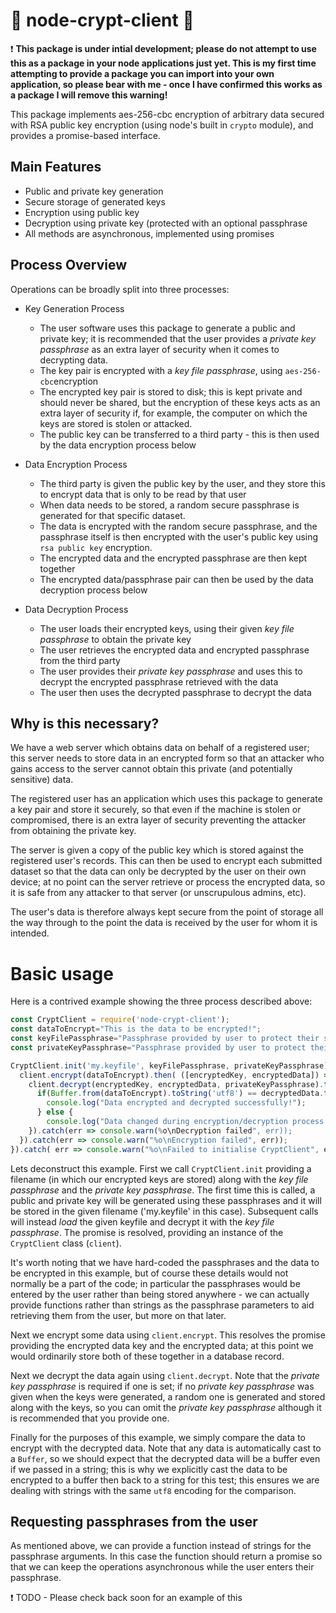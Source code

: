 # 🔐 node-crypt-client 🔐

:exclamation: **This package is under intial development; please do not attempt to use this as a package in your node applications just yet. This is my first time attempting to provide a package you can import into your own application, so please bear with me - once I have confirmed this works as a package I will remove this warning!**

This package implements aes-256-cbc encryption of arbitrary data secured with RSA public key encryption (using node's built in `crypto` module), and provides a promise-based interface.

## Main Features

* Public and private key generation
* Secure storage of generated keys
* Encryption using public key
* Decryption using private key (protected with an optional passphrase
* All methods are asynchronous, implemented using promises

## Process Overview

Operations can be broadly split into three processes:

* Key Generation Process
  * The user software uses this package to generate a public and private key; it is recommended that the user provides a *private key passphrase* as an extra layer of security when it comes to decrypting data.
  * The key pair is encrypted with a *key file passphrase*, using `aes-256-cbc`encryption
  * The encrypted key pair is stored to disk; this is kept private and should never be shared, but the encryption of these keys acts as an extra layer of security if, for example, the computer on which the keys are stored is stolen or attacked.
  * The public key can be transferred to a third party - this is then used by the data encryption process below

* Data Encryption Process
  * The third party is given the public key by the user, and they store this to encrypt data that is only to be read by that user
  * When data needs to be stored, a random secure passphrase is generated for that specific dataset.
  * The data is encrypted with the random secure passphrase, and the passphrase itself is then encrypted with the user's public key using `rsa public key` encryption.
  * The encrypted data and the encrypted passphrase are then kept together
  * The encrypted data/passphrase pair can then be used by the data decryption process below

* Data Decryption Process
  * The user loads their encrypted keys, using their given *key file passphrase* to obtain the private key
  * The user retrieves the encrypted data and encrypted passphrase from the third party
  * The user provides their *private key passphrase* and uses this to decrypt the encrypted passphrase retrieved with the data
  * The user then uses the decrypted passphrase to decrypt the data

## Why is this necessary?

We have a web server which obtains data on behalf of a registered user; this server needs to store data in an encrypted form so that an attacker who gains access to the server cannot obtain this private (and potentially sensitive) data.

The registered user has an application which uses this package to generate a key pair and store it securely, so that even if the machine is stolen or compromised, there is an extra layer of security preventing the attacker from obtaining the private key.

The server is given a copy of the public key which is stored against the registered user's records. This can then be used to encrypt each submitted dataset so that the data can only be decrypted by the user on their own device; at no point can the server retrieve or process the encrypted data, so it is safe from any attacker to that server (or unscrupulous admins, etc).

The user's data is therefore always kept secure from the point of storage all the way through to the point the data is received by the user for whom it is intended.

# Basic usage

Here is a contrived example showing the three process described above:

```javascript
const CryptClient = require('node-crypt-client');
const dataToEncrypt="This is the data to be encrypted!";
const keyFilePassphrase="Passphrase provided by user to protect their stored key pair";
const privateKeyPassphrase="Passphrase provided by user to protect their encrypted data";

CryptClient.init('my.keyfile', keyFilePassphrase, privateKeyPassphrase).then( client => {
  client.encrypt(dataToEncrypt).then( ([encryptedKey, encryptedData]) => {
    client.decrypt(encryptedKey, encryptedData, privateKeyPassphrase).then( decryptedData => {
      if(Buffer.from(dataToEncrypt).toString('utf8') == decryptedData.toString('utf8') {
        console.log("Data encrypted and decrypted successfully!");
      } else {
        console.log("Data changed during encryption/decryption process!");
    }).catch(err => console.warn(%o\nDecryption failed", err));
  }).catch(err => console.warn("%o\nEncryption failed", err));
}).catch( err => console.warn("%o\nFailed to initialise CryptClient", err));
```

Lets deconstruct this example. First we call `CryptClient.init` providing a filename (in which our encrypted keys are stored) along with the *key file passphrase* and the *private key passphrase*. The first time this is called, a public and private key will be generated using these passphrases and it will be stored in the given filename ('my.keyfile' in this case). Subsequent calls will instead *load* the given keyfile and decrypt it with the *key file passphrase*. The promise is resolved, providing an instance of the `CryptClient` class (`client`).

It's worth noting that we have hard-coded the passphrases and the data to be encrypted in this example, but of course these details would not normally be a part of the code; in particular the passphrases would be entered by the user rather than being stored anywhere - we can actually provide functions rather than strings as the passphrase parameters to aid retrieving them from the user, but more on that later.

Next we encrypt some data using `client.encrypt`. This resolves the promise providing the encrypted data key and the encrypted data; at this point we would ordinarily store both of these together in a database record.

Next we decrypt the data again using `client.decrypt`. Note that the *private key passphrase* is required if one is set; if no *private key passphrase* was given when the keys were generated, a random one is generated and stored along with the keys, so you can omit the *private key passphrase* although it is recommended that you provide one.

Finally for the purposes of this example, we simply compare the data to encrypt with the decrypted data. Note that any data is automatically cast to a `Buffer`, so we should expect that the decrypted data will be a buffer even if we passed in a string; this is why we explicitly cast the data to be encrypted to a buffer then back to a string for this test; this ensures we are dealing with strings with the same `utf8` encoding for the comparison.

## Requesting passphrases from the user

As mentioned above, we can provide a function instead of strings for the passphrase arguments. In this case the function should return a promise so that we can keep the operations asynchronous while the user enters their passphrase.

:exclamation: TODO - Please check back soon for an example of this
